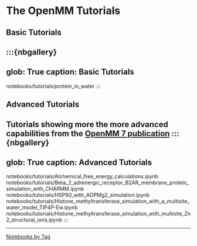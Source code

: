 # The OpenMM Tutorials


## Basic Tutorials
:::{nbgallery}
---
glob: True
caption: Basic Tutorials
---
notebooks/tutorials/protein_in_water
:::

## Advanced Tutorials
Tutorials showing more the more advanced capabilities from the [OpenMM 7 publication](https://doi.org/10.1371/journal.pcbi.1005659)
:::{nbgallery}
---
glob: True
caption: Advanced Tutorials
---
notebooks/tutorials/Alchemical_free_energy_calculations.ipynb
notebooks/tutorials/Beta_2_adrenergic_receptor_B2AR_membrane_protein_simulation_with_CHARMM.ipynb
notebooks/tutorials/HSP90_with_ADPMg2_simulation.ipynb
notebooks/tutorials/Histone_methyltransferase_simulation_with_a_multisite_water_model_TIP4P-Ew.ipynb
notebooks/tutorials/Histone_methyltransferase_simulation_with_multisite_Zn2_structural_ions.ipynb
:::

----

[Notebooks by Tag](genindex)


